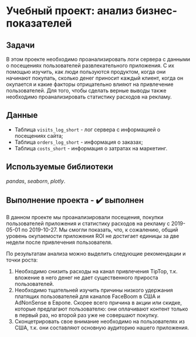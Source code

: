 # Учебный проект: анализ бизнес-показателей

## Задачи
В этом проекте необходимо проанализировать логи сервера с данными о посещениях пользователей развлекательного приложения. С их помощью изучить, как люди пользуются продуктом, когда они начинают покупать, сколько денег приносит каждый клиент, когда он окупается и какие факторы отрицательно влияют на привлечение пользователей. Для того, чтобы сделать верные выводы также необходимо проанализировать статистику расходов на рекламу.

## Данные
* Таблица `visits_log_short` - лог сервера с информацией о посещениях сайта;
* Таблица `orders_log_short` - информация о заказах;
* Таблица `costs_short` - информация о затратах на маркетинг.

## Используемые библиотеки
*pandas*, *seaborn*, *plotly*.

## Выполнение проекта - ✔️ выполнен

В данном проекте мы проанализировали посещения, покупки пользователей приложения и статистику расходов на рекламу с 2019-05-01 по 2019-10-27. Мы смогли показать, что, к сожалению, общий уровень окупаемости приложения ROI не достигает единицы за две недели после привлечения пользователя. <br>

По результатам анализа можно выделить следующие рекомендации и точки роста: 
1. Необходимо снизить расходы на канал привлечения TipTop, т.к. вложение в него денег не дает существенного прироста пользователей.
2. Необходимо тщательней изучить причины низкого удержания платящих пользователей для каналов FaceBoom в США и AdNonSense в Европе. Скорее всего причина в акции или скидке, которые предлагают пользователю: они оплачивают контент только в первый раз, но второй раз уже не совершают покупку.
3. Сконцетрировать свое внимание необходимо на пользователях из США, т.к. они составляют основную аудиторию нашего приложения.